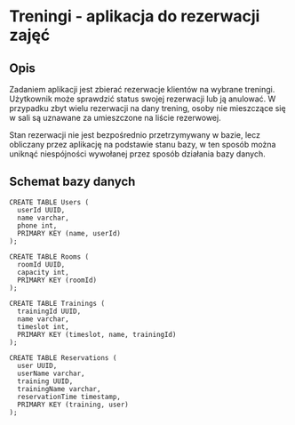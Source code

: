 # Treningi - aplikacja do rezerwacji zajęć

## Opis

Zadaniem aplikacji jest zbierać rezerwacje klientów na wybrane treningi. Użytkownik może sprawdzić status swojej rezerwacji lub ją anulować. W przypadku zbyt wielu rezerwacji na dany trening, osoby nie mieszczące się w sali są uznawane za umieszczone na liście rezerwowej.

Stan rezerwacji nie jest bezpośrednio przetrzymywany w bazie, lecz obliczany przez aplikację na podstawie stanu bazy, w ten sposób można uniknąć niespójności wywołanej przez sposób działania bazy danych.

## Schemat bazy danych

```CQL
CREATE TABLE Users (
  userId UUID,
  name varchar,
  phone int,
  PRIMARY KEY (name, userId)
);

CREATE TABLE Rooms (
  roomId UUID,
  capacity int,
  PRIMARY KEY (roomId)
);

CREATE TABLE Trainings (
  trainingId UUID,
  name varchar,
  timeslot int,
  PRIMARY KEY (timeslot, name, trainingId)
);

CREATE TABLE Reservations (
  user UUID,
  userName varchar,
  training UUID,
  trainingName varchar,
  reservationTime timestamp,
  PRIMARY KEY (training, user)
);
```
